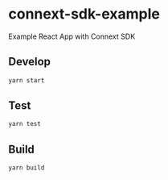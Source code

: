 # connext-sdk-example

Example React App with Connext SDK

## Develop

```bash
yarn start
```

## Test

```bash
yarn test
```

## Build

```bash
yarn build
```
